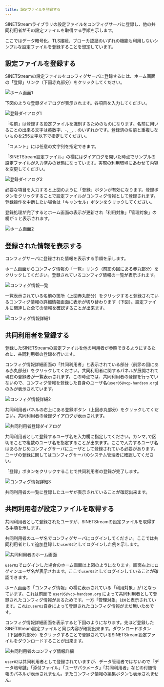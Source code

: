 ```yaml
---
title: 設定ファイルを登録する
---
```


SINETStreamライブラリの設定ファイルをコンフィグサーバに登録し、他の共同利用者がその設定ファイルを取得する手順を示します。

ここではデータ暗号化、TLS接続、ブローカ認証のいずれの機能も利用しないシンプルな設定ファイルを登録することを想定しています。

## 設定ファイルを登録する

SINETStreamの設定ファイルをコンフィグサーバに登録するには、ホーム画面の「登録」リンク（下図赤丸部分）をクリックしてください。

![ホーム画面1](../img/guide-02-001.png)

下図のような登録ダイアログが表示されます。各項目を入力してください。

![登録ダイアログ1](../img/guide-02-002.png)

「名前」は登録する設定ファイルを識別するためのものになります。名前に用いることの出来る文字は英数字、`-`, `_`, `.` のいずれかです。登録済の名前と重複しないものを255文字以下で指定してください。

「コメント」には任意の文字列を指定できます。

「SINETStream設定ファイル」の欄にはダイアログを開いた時点でサンプルの設定ファイルが入力済みの状態になっています。実際の利用環境にあわせて内容を変更してください。

![登録ダイアログ2](../img/guide-02-003.png)

必要な項目を入力すると上図のように「登録」ボタンが有効になります。登録ボタンをクリックすることで設定ファイルがコンフィグ情報として登録されます。登録操作を中断したい場合は「キャンセル」ボタンをクリックしてください。

登録処理が完了するとホーム画面の表示が更新され「利用対象」「管理対象」の欄が `1` と表示されます。

![ホーム画面2](../img/guide-02-004.png)

## 登録された情報を表示する

コンフィグサーバに登録された情報を表示する手順を示します。

ホーム画面からコンフィグ情報の「一覧」リンク（前節の図にある赤丸部分）をクリックしてください。登録されているコンフィグ情報の一覧が表示されます。

![コンフィグ情報一覧](../img/guide-02-005.png)

一覧表示されている名前の箇所（上図赤丸部分）をクリックすると登録されているコンフィグ情報の詳細情報画面に表示が切り替わります（下図）。設定ファイルに関連した全ての情報を確認することが出来ます。

![コンフィグ情報詳細1](../img/guide-02-006.png)

## 共同利用者を登録する

登録したSINETStreamの設定ファイルを他の利用者が参照できるようにするために、共同利用者の登録を行います。

コンフィグ情報詳細画面の「共同利用者」と表示されている部分（前節の図にある赤丸部分）をクリックしてください。共同利用者に関するパネルが展開されて現在の登録者が一覧表示されます。この時点では、共同利用者の登録を行っていないので、コンフィグ情報を登録した自身のユーザ名(`user05@vcp-handson.org`)のみが表示されています。

![コンフィグ情報詳細2](../img/guide-02-011.png)

共同利用者パネルの右上にある登録ボタン（上図赤丸部分）をクリックしてください。共同利用者の登録ダイアログが表示されます。

![共同利用者登録ダイアログ](../img/guide-02-012.png)

共同利用者として登録するユーザ名を入力欄に指定してください。カンマ`,`で区切ることで複数のユーザ名を指定することが出来ます。ここで入力するユーザ名はあらかじめコンフィグサーバにユーザとして登録されている必要があります。ユーザの登録に関してはコンフィグサーバのシステム管理者に確認してください。

「登録」ボタンをクリックすることで共同利用者の登録が完了します。

![コンフィグ情報詳細3](../img/guide-02-013.png)

共同利用者の一覧に登録したユーザが表示されていることが確認出来ます。

## 共同利用者が設定ファイルを取得する

共同利用者として登録されたユーザが、SINETStreamの設定ファイルを取得する手順を示します。

共同利用者のユーザ名でコンフィグサーバにログインしてください。ここでは共同利用者として追加登録した`user02`としてログインした例を示します。

![共同利用者のホーム画面](../img/guide-02-101.png)

`user02`でログインした場合のホーム画面は上図のようになります。画面右上にログインユーザ名が表示されます。ここで`user02`としてログインしていることが確認できます。

ホーム画面の「コンフィグ情報」の欄に表示されている「利用対象」が`1`となっています。これは前節で `user05@vcp-handson.org` によって共同利用者として登録されたコンフィグ情報があるためです。一方「管理対象」は`0`と表示されています。これは`user02`自身によって登録されたコンフィグ情報がまだ無いためです。

コンフィグ情報詳細画面を表示すると下図のようになります。先ほど登録したSINETStream設定ファイルと同じ内容が確認出来ます。ダウンロードボタン（下図赤丸部分）をクリックすることで登録されているSINETStream設定ファイルをダウンロードすることが出来ます。

![共同利用者のコンフィグ情報詳細](../img/guide-02-102.png)

`user02`は共同利用者として登録されていますが、データ管理者ではないので「データ暗号鍵」「添付ファイル」「ユーザパラメータ」「共同利用者」などの付随情報のパネルが表示されません。またコンフィグ情報の編集ボタンも表示されません。
